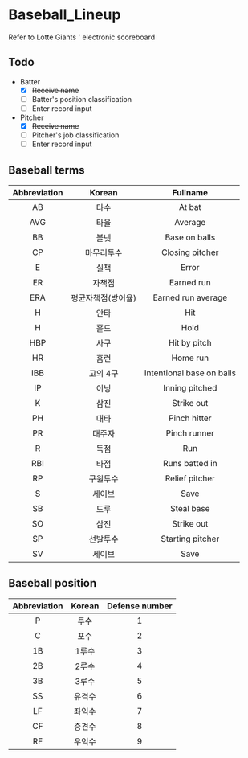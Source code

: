 Baseball_Lineup
===============
 Refer to Lotte Giants ' electronic scoreboard
 
Todo
----
- Batter
  - [x] ~~Receive name~~
  - [ ] Batter's position classification
  - [ ] Enter record input
- Pitcher
  - [x] ~~Receive name~~
  - [ ] Pitcher's job classification
  - [ ] Enter record input
  
Baseball terms
--------------
Abbreviation | Korean | Fullname
:---: | :---: | :---:
AB | 타수 | At bat
AVG | 타율 | Average
BB | 볼넷 | Base on balls
CP | 마무리투수 | Closing pitcher
E | 실책 | Error
ER | 자책점 | Earned run
ERA | 평균자책점(방어율) | Earned run average
H | 안타 | Hit
H | 홀드 | Hold
HBP | 사구 | Hit by pitch
HR | 홈런 | Home run
IBB | 고의 4구 | Intentional base on balls
IP | 이닝 | Inning pitched
K | 삼진 | Strike out
PH | 대타 | Pinch hitter
PR | 대주자 | Pinch runner
R | 득점 | Run
RBI | 타점 | Runs batted in
RP | 구원투수 | Relief pitcher
S | 세이브 | Save
SB | 도루 | Steal base
SO | 삼진 | Strike out
SP | 선발투수 | Starting pitcher
SV | 세이브 | Save

Baseball position
---------------
Abbreviation | Korean | Defense number
:---: | :---: | :---:
P | 투수 | 1
C | 포수 | 2
1B | 1루수 | 3
2B | 2루수 | 4
3B | 3루수 | 5
SS | 유격수 | 6
LF | 좌익수 | 7
CF | 중견수 | 8
RF | 우익수 | 9
